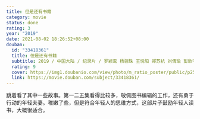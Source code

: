 ```yaml
---
title: 但是还有书籍
category: movie
status: done
rating: 3
year: "2019"
date: 2021-08-02 18:26:52+08:00
douban:
  id: "33418361"
  title: 但是还有书籍
  subtitle: 2019 / 中国大陆 / 纪录片 / 罗颖鸾 杨骊珠 王悦阳 郑苏杭 刘倩瑜 彭欣宇 林宸西 / 朱岳 俞国林
  rating: 9
  cover: https://img1.doubanio.com/view/photo/m_ratio_poster/public/p2577256090.jpg
  link: https://movie.douban.com/subject/33418361/
---
```


跳着看了其中一些故事。第一二五集看得比较多，敬佩图书编辑的工作，还有勇于行动的年轻夫妻。稚嫩了些，但是符合年轻人的思维方式，这部片子鼓励年轻人读书，大概很适合。

